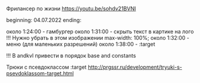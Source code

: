 Фрилансер по жизни https://youtu.be/sohdv21BVNI


beginning: 04.07.2022
ending:

 около 1:24:00 - гамбургер
 около 1:31:00 - скрыть текст в картике на лого
  !!! Нужно убрать в этом изображении max-width: 100%;
 около 1:32:00 - меню (для маленьких разрешений)
 около 1:38:00 - :target



!!! В andkvl привести в порядок base and constants

Трюки с псевдоклассом :target
  http://prgssr.ru/development/tryuki-s-psevdoklassom-target.html
